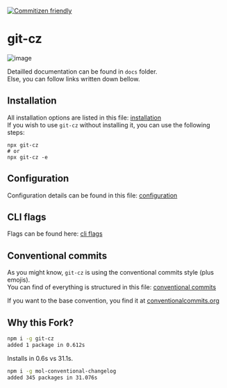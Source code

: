 [![Commitizen friendly](https://img.shields.io/badge/commitizen-friendly-brightgreen.svg)](http://commitizen.github.io/cz-cli/)

# git-cz

![image](https://user-images.githubusercontent.com/9773803/49760520-fa6c6f00-fcc4-11e8-84c4-80727f071487.png)

Detailled documentation can be found in `docs` folder.  
Else, you can follow links written down bellow.

## Installation

All installation options are listed in this file: [installation](./docs/installation.md)  
If you wish to use `git-cz` without installing it, you can use the following steps:

```shell
npx git-cz
# or
npx git-cz -e
```

## Configuration

Configuration details can be found in this file: [configuration](./docs/configuration.md)

## CLI flags

Flags can be found here: [cli flags](./docs/cli.md)

## Conventional commits

As you might know, `git-cz` is using the conventional commits style (plus emojis).  
You can find of everything is structured in this file: [conventional commits](./docs/conventional-commits.md)

If you want to the base convention, you find it at [conventionalcommits.org](https://www.conventionalcommits.org/en/v1.0.0/)

## Why this Fork?

```bash
npm i -g git-cz
added 1 package in 0.612s
```

Installs in 0.6s vs 31.1s.

```bash
npm i -g mol-conventional-changelog
added 345 packages in 31.076s
```
